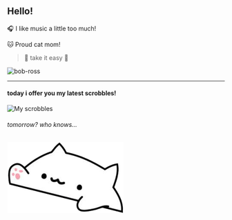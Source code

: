 ## Hello!

🎧 I like music a little too much!

🐱 Proud cat mom!

> 💭 take it easy 🤙

![bob-ross](https://user-images.githubusercontent.com/10763483/133913116-452f560c-a3b1-42fc-8a03-885bef942eee.gif)

---
#### today i offer you my latest scrobbles!

![My scrobbles](https://lastfm-recently-played.vercel.app/api?user=elainemattoss&count=5&width=495)
###### tomorrow? who knows... 

![bongocat](https://raw.githubusercontent.com/elainemattos/elainemattos/master/bongocat.gif) 
